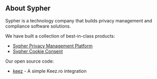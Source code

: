 ## About Sypher
Sypher is a technology company that builds privacy management and compliance software solutions.

We have built a collection of best-in-class products:

- [Sypher Privacy Management Platform](https://www.sypher.eu/platform)
- [Sypher Cookie Consent](https://www.sypher.eu/cookie-consent-management)

Our open source code:

- [keez](https://github.com/syphereu/keez) - A simple Keez.ro integration
